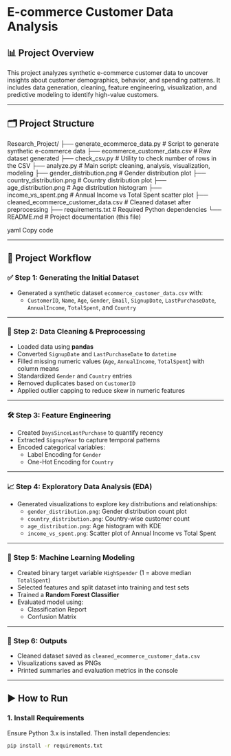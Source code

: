 # E-commerce Customer Data Analysis

## 📊 Project Overview

This project analyzes synthetic e-commerce customer data to uncover insights about customer demographics, behavior, and spending patterns. It includes data generation, cleaning, feature engineering, visualization, and predictive modeling to identify high-value customers.

---

## 🗂️ Project Structure

Research_Project/
├── generate_ecommerce_data.py # Script to generate synthetic e-commerce data
├── ecommerce_customer_data.csv # Raw dataset generated
├── check_csv.py # Utility to check number of rows in the CSV
├── analyze.py # Main script: cleaning, analysis, visualization, modeling
├── gender_distribution.png # Gender distribution plot
├── country_distribution.png # Country distribution plot
├── age_distribution.png # Age distribution histogram
├── income_vs_spent.png # Annual Income vs Total Spent scatter plot
├── cleaned_ecommerce_customer_data.csv # Cleaned dataset after preprocessing
├── requirements.txt # Required Python dependencies
└── README.md # Project documentation (this file)

yaml
Copy code

---

## 🔁 Project Workflow

### ✅ Step 1: Generating the Initial Dataset
- Generated a synthetic dataset `ecommerce_customer_data.csv` with:
  - `CustomerID`, `Name`, `Age`, `Gender`, `Email`, `SignupDate`, `LastPurchaseDate`, `AnnualIncome`, `TotalSpent`, and `Country`

---

### 🧹 Step 2: Data Cleaning & Preprocessing
- Loaded data using **pandas**
- Converted `SignupDate` and `LastPurchaseDate` to `datetime`
- Filled missing numeric values (`Age`, `AnnualIncome`, `TotalSpent`) with column means
- Standardized `Gender` and `Country` entries
- Removed duplicates based on `CustomerID`
- Applied outlier capping to reduce skew in numeric features

---

### 🛠️ Step 3: Feature Engineering
- Created `DaysSinceLastPurchase` to quantify recency
- Extracted `SignupYear` to capture temporal patterns
- Encoded categorical variables:
  - Label Encoding for `Gender`
  - One-Hot Encoding for `Country`

---

### 📈 Step 4: Exploratory Data Analysis (EDA)
- Generated visualizations to explore key distributions and relationships:
  - `gender_distribution.png`: Gender distribution count plot
  - `country_distribution.png`: Country-wise customer count
  - `age_distribution.png`: Age histogram with KDE
  - `income_vs_spent.png`: Scatter plot of Annual Income vs Total Spent

---

### 🤖 Step 5: Machine Learning Modeling
- Created binary target variable `HighSpender` (1 = above median `TotalSpent`)
- Selected features and split dataset into training and test sets
- Trained a **Random Forest Classifier**
- Evaluated model using:
  - Classification Report
  - Confusion Matrix

---

### 💾 Step 6: Outputs
- Cleaned dataset saved as `cleaned_ecommerce_customer_data.csv`
- Visualizations saved as PNGs
- Printed summaries and evaluation metrics in the console

---

## ▶️ How to Run

### 1. Install Requirements

Ensure Python 3.x is installed. Then install dependencies:

```bash
pip install -r requirements.txt
